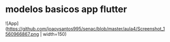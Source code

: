 # modelos basicos app flutter

![App](https://github.com/joaovsantos995/senac/blob/master/aula4/Screenshot_1560966867.png | width=150)

